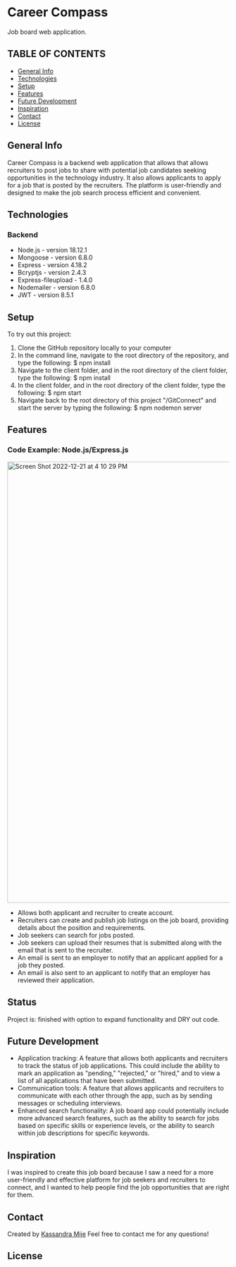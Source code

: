 # Career Compass
Job board web application.

## TABLE OF CONTENTS
- [General Info](#general-info)
- [Technologies](#technologies)
- [Setup](#setup)
- [Features](#features)
- [Future Development](#future-development)
- [Inspiration](#inspiration)
- [Contact](#contact)
- [License](#license)

## General Info
Career Compass is a backend web application that allows that allows recruiters to post jobs to share with potential job candidates seeking opportunities in the technology industry. 
It also allows applicants to apply for a job that is posted by the recruiters. The platform is user-friendly and designed to make the job search process efficient and convenient.

## Technologies
### Backend 
 - Node.js - version 18.12.1
 - Mongoose - version 6.8.0
 - Express - version 4.18.2
 - Bcryptjs - version 2.4.3
 - Express-fileupload - 1.4.0
 - Nodemailer - version 6.8.0
 - JWT - version 8.5.1

## Setup
To try out this project:
1. Clone the GitHub repository locally to your computer
2. In the command line, navigate to the root directory of the repository, and type the following: $ npm install
3. Navigate to the client folder, and in the root directory of the client folder, type the following: $ npm install
4. In the client folder, and in the root directory of the client folder, type the following: $ npm start
5. Navigate back to the root directory of this project "/GitConnect" and start the server by typing the following: $ npm nodemon server

## Features

### Code Example: Node.js/Express.js
<img width="1001" alt="Screen Shot 2022-12-21 at 4 10 29 PM" src="https://user-images.githubusercontent.com/115439406/208853310-40043fec-86e1-45a0-af06-fb5164452573.png">

- Allows both applicant and recruiter to create account.
- Recruiters can create and publish job listings on the job board, providing details about the position and requirements.
- Job seekers can search for jobs posted.
- Job seekers can upload their resumes that is submitted along with the email that is sent to the recruiter.
- An email is sent to an employer to notify that an applicant applied for a job they posted.
- An email is also sent to an applicant to notify that an employer has reviewed their application.

## Status
Project is: finished with option to expand functionality and DRY out code.

## Future Development
- Application tracking: A feature that allows both applicants and recruiters to track the status of job applications. This could include the ability to mark an application as "pending," "rejected," or "hired," and to view a list of all applications that have been submitted.
- Communication tools: A feature that allows applicants and recruiters to communicate with each other through the app, such as by sending messages or scheduling interviews.
- Enhanced search functionality: A job board app could potentially include more advanced search features, such as the ability to search for jobs based on specific skills or experience levels, or the ability to search within job descriptions for specific keywords.

## Inspiration
I was inspired to create this job board because I saw a need for a more user-friendly and effective platform for job seekers and recruiters to connect, and I wanted to help people find the job opportunities that are right for them.

## Contact
Created by [Kassandra Mije][1] Feel free to contact me for any questions!

[1]:https://www.linkedin.com/in/kassandra-mije-394397249/

## License
